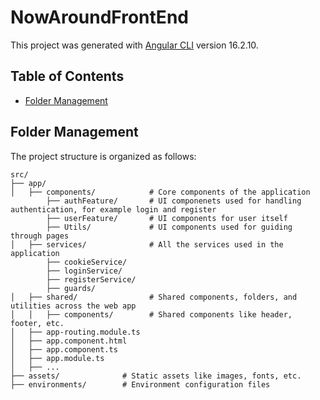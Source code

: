 # NowAroundFrontEnd

This project was generated with [Angular CLI](https://github.com/angular/angular-cli) version 16.2.10.

## Table of Contents

- [Folder Management](#folder-management)

## Folder Management

The project structure is organized as follows:

```plaintext
src/
├── app/
│   ├── components/            # Core components of the application
        ├── authFeature/       # UI componenets used for handling authentication, for example login and register
        ├── userFeature/       # UI components for user itself
        ├── Utils/             # UI components used for guiding through pages
│   ├── services/              # All the services used in the application
        ├── cookieService/
        ├── loginService/
        ├── registerService/
        ├── guards/
│   ├── shared/                # Shared components, folders, and utilities across the web app
│   │   ├── components/        # Shared components like header, footer, etc.
│   ├── app-routing.module.ts
│   ├── app.component.html
│   ├── app.component.ts
│   ├── app.module.ts
│   ├── ...
├── assets/              # Static assets like images, fonts, etc.
├── environments/        # Environment configuration files
```
